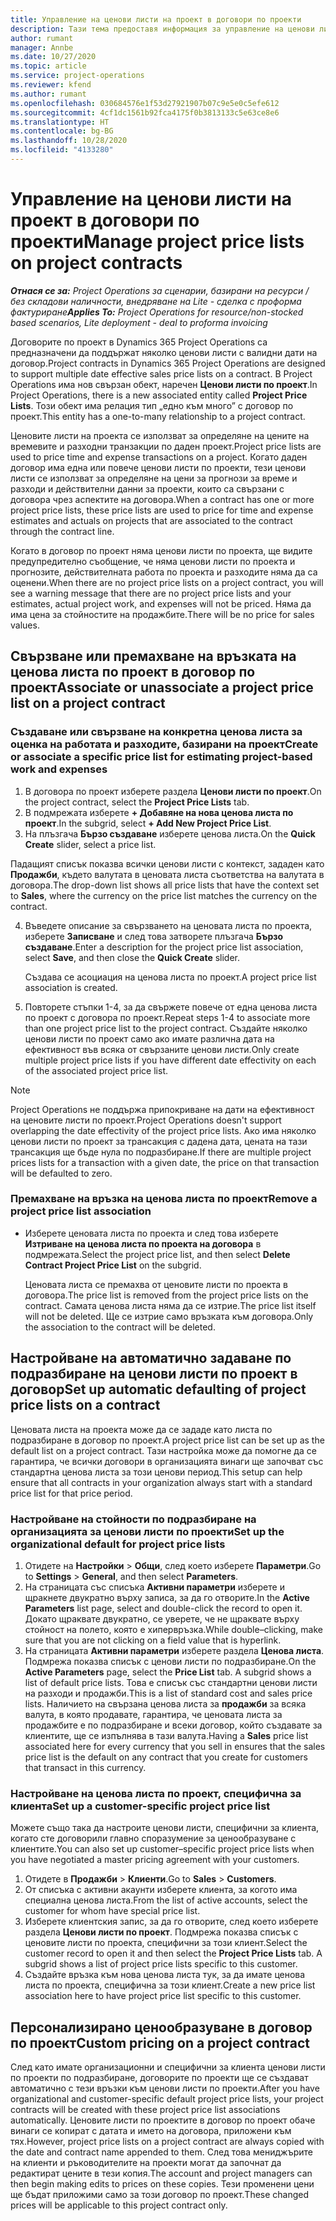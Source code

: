 ```yaml
---
title: Управление на ценови листи на проект в договори по проекти
description: Тази тема предоставя информация за управление на ценови листи на проект в договори по проект.
author: rumant
manager: Annbe
ms.date: 10/27/2020
ms.topic: article
ms.service: project-operations
ms.reviewer: kfend
ms.author: rumant
ms.openlocfilehash: 030684576e1f53d27921907b07c9e5e0c5efe612
ms.sourcegitcommit: 4cf1dc1561b92fca4175f0b3813133c5e63ce8e6
ms.translationtype: HT
ms.contentlocale: bg-BG
ms.lasthandoff: 10/28/2020
ms.locfileid: "4133280"
---
```

# <a name="manage-project-price-lists-on-project-contracts"></a><span data-ttu-id="56459-103">Управление на ценови листи на проект в договори по проекти</span><span class="sxs-lookup"><span data-stu-id="56459-103">Manage project price lists on project contracts</span></span>

<span data-ttu-id="56459-104">_**Отнася се за:** Project Operations за сценарии, базирани на ресурси / без складови наличности, внедряване на Lite - сделка с проформа фактуриране_</span><span class="sxs-lookup"><span data-stu-id="56459-104">_**Applies To:** Project Operations for resource/non-stocked based scenarios, Lite deployment - deal to proforma invoicing_</span></span>

<span data-ttu-id="56459-105">Договорите по проект в Dynamics 365 Project Operations са предназначени да поддържат няколко ценови листи с валидни дати на договор.</span><span class="sxs-lookup"><span data-stu-id="56459-105">Project contracts in Dynamics 365 Project Operations are designed to support multiple date effective sales price lists on a contract.</span></span> <span data-ttu-id="56459-106">В Project Operations има нов свързан обект, наречен **Ценови листи по проект**.</span><span class="sxs-lookup"><span data-stu-id="56459-106">In Project Operations, there is a new associated entity called **Project Price Lists**.</span></span> <span data-ttu-id="56459-107">Този обект има релация тип „едно към много” с договор по проект.</span><span class="sxs-lookup"><span data-stu-id="56459-107">This entity has a one-to-many relationship to a project contract.</span></span>

<span data-ttu-id="56459-108">Ценовите листи на проекта се използват за определяне на цените на времевите и разходни транзакции по даден проект.</span><span class="sxs-lookup"><span data-stu-id="56459-108">Project price lists are used to price time and expense transactions on a project.</span></span> <span data-ttu-id="56459-109">Когато даден договор има една или повече ценови листи по проекти, тези ценови листи се използват за определяне на цени за прогнози за време и разходи и действителни данни за проекти, които са свързани с договора чрез аспектите на договора.</span><span class="sxs-lookup"><span data-stu-id="56459-109">When a contract has one or more project price lists, these price lists are used to price for time and expense estimates and actuals on projects that are associated to the contract through the contract line.</span></span>

<span data-ttu-id="56459-110">Когато в договор по проект няма ценови листи по проекта, ще видите предупредително съобщение, че няма ценови листи по проекта и прогнозите, действителната работа по проекта и разходите няма да са оценени.</span><span class="sxs-lookup"><span data-stu-id="56459-110">When there are no project price lists on a project contract, you will see a warning message that there are no project price lists and your estimates, actual project work, and expenses will not be priced.</span></span> <span data-ttu-id="56459-111">Няма да има цена за стойностите на продажбите.</span><span class="sxs-lookup"><span data-stu-id="56459-111">There will be no price for sales values.</span></span>

## <a name="associate-or-unassociate-a-project-price-list-on-a-project-contract"></a><span data-ttu-id="56459-112">Свързване или премахване на връзката на ценова листа по проект в договор по проект</span><span class="sxs-lookup"><span data-stu-id="56459-112">Associate or unassociate a project price list on a project contract</span></span>

### <a name="create-or-associate-a-specific-price-list-for-estimating-project-based-work-and-expenses"></a><span data-ttu-id="56459-113">Създаване или свързване на конкретна ценова листа за оценка на работата и разходите, базирани на проект</span><span class="sxs-lookup"><span data-stu-id="56459-113">Create or associate a specific price list for estimating project-based work and expenses</span></span>

1. <span data-ttu-id="56459-114">В договора по проект изберете раздела **Ценови листи по проект**.</span><span class="sxs-lookup"><span data-stu-id="56459-114">On the project contract, select the **Project Price Lists** tab.</span></span>
2. <span data-ttu-id="56459-115">В подмрежата изберете **+ Добавяне на нова ценова листа по проект**.</span><span class="sxs-lookup"><span data-stu-id="56459-115">In the subgrid, select **+ Add New Project Price List**.</span></span>
3. <span data-ttu-id="56459-116">На плъзгача **Бързо създаване** изберете ценова листа.</span><span class="sxs-lookup"><span data-stu-id="56459-116">On the **Quick Create** slider, select a price list.</span></span> 

  <span data-ttu-id="56459-117">Падащият списък показва всички ценови листи с контекст, зададен като **Продажби**, където валутата в ценовата листа съответства на валутата в договора.</span><span class="sxs-lookup"><span data-stu-id="56459-117">The drop-down list shows all price lists that have the context set to **Sales**, where the currency on the price list matches the currency on the contract.</span></span>
  
4. <span data-ttu-id="56459-118">Въведете описание за свързването на ценовата листа по проекта, изберете **Записване** и след това затворете плъзгача **Бързо създаване**.</span><span class="sxs-lookup"><span data-stu-id="56459-118">Enter a description for the project price list association, select **Save**, and then close the **Quick Create** slider.</span></span>

   <span data-ttu-id="56459-119">Създава се асоциация на ценова листа по проект.</span><span class="sxs-lookup"><span data-stu-id="56459-119">A project price list association is created.</span></span>
   
5. <span data-ttu-id="56459-120">Повторете стъпки 1-4, за да свържете повече от една ценова листа по проект с договора по проект.</span><span class="sxs-lookup"><span data-stu-id="56459-120">Repeat steps 1-4 to associate more than one project price list to the project contract.</span></span> <span data-ttu-id="56459-121">Създайте няколко ценови листи по проект само ако имате различна дата на ефективност във всяка от свързаните ценови листи.</span><span class="sxs-lookup"><span data-stu-id="56459-121">Only create multiple project price lists if you have different date effectivity on each of the associated project price list.</span></span>

> [!NOTE]
> <span data-ttu-id="56459-122">Project Operations не поддържа припокриване на дати на ефективност на ценовите листи по проект.</span><span class="sxs-lookup"><span data-stu-id="56459-122">Project Operations doesn't support overlapping the date effectivity of the project price lists.</span></span> <span data-ttu-id="56459-123">Ако има няколко ценови листи по проект за трансакция с дадена дата, цената на тази трансакция ще бъде нула по подразбиране.</span><span class="sxs-lookup"><span data-stu-id="56459-123">If there are multiple project prices lists for a transaction with a given date, the price on that transaction will be defaulted to zero.</span></span>

### <a name="remove-a-project-price-list-association"></a><span data-ttu-id="56459-124">Премахване на връзка на ценова листа по проект</span><span class="sxs-lookup"><span data-stu-id="56459-124">Remove a project price list association</span></span>

- <span data-ttu-id="56459-125">Изберете ценовата листа по проекта и след това изберете **Изтриване на ценова листа по проекта на договора** в подмрежата.</span><span class="sxs-lookup"><span data-stu-id="56459-125">Select the project price list, and then select **Delete Contract Project Price List** on the subgrid.</span></span> 

  <span data-ttu-id="56459-126">Ценовата листа се премахва от ценовите листи по проекта в договора.</span><span class="sxs-lookup"><span data-stu-id="56459-126">The price list is removed from the project price lists on the contract.</span></span> <span data-ttu-id="56459-127">Самата ценова листа няма да се изтрие.</span><span class="sxs-lookup"><span data-stu-id="56459-127">The price list itself will not be deleted.</span></span> <span data-ttu-id="56459-128">Ще се изтрие само връзката към договора.</span><span class="sxs-lookup"><span data-stu-id="56459-128">Only the association to the contract will be deleted.</span></span>

## <a name="set-up-automatic-defaulting-of-project-price-lists-on-a-contract"></a><span data-ttu-id="56459-129">Настройване на автоматично задаване по подразбиране на ценови листи по проект в договор</span><span class="sxs-lookup"><span data-stu-id="56459-129">Set up automatic defaulting of project price lists on a contract</span></span>

<span data-ttu-id="56459-130">Ценовата листа на проекта може да се зададе като листа по подразбиране в договор по проект.</span><span class="sxs-lookup"><span data-stu-id="56459-130">A project price list can be set up as the default list on a project contract.</span></span> <span data-ttu-id="56459-131">Тази настройка може да помогне да се гарантира, че всички договори в организацията винаги ще започват със стандартна ценова листа за този ценови период.</span><span class="sxs-lookup"><span data-stu-id="56459-131">This setup can help ensure that all contracts in your organization always start with a standard price list for that price period.</span></span>

### <a name="set-up-the-organizational-default-for-project-price-lists"></a><span data-ttu-id="56459-132">Настройване на стойности по подразбиране на организацията за ценови листи по проекти</span><span class="sxs-lookup"><span data-stu-id="56459-132">Set up the organizational default for project price lists</span></span>

1. <span data-ttu-id="56459-133">Отидете на **Настройки** > **Общи**, след което изберете **Параметри**.</span><span class="sxs-lookup"><span data-stu-id="56459-133">Go to **Settings** > **General**, and then select **Parameters**.</span></span>
2. <span data-ttu-id="56459-134">На страницата със списъка **Активни параметри** изберете и щракнете двукратно върху записа, за да го отворите.</span><span class="sxs-lookup"><span data-stu-id="56459-134">In the **Active Parameters** list page, select and double-click the record to open it.</span></span> <span data-ttu-id="56459-135">Докато щраквате двукратно, се уверете, че не щраквате върху стойност на полето, която е хипервръзка.</span><span class="sxs-lookup"><span data-stu-id="56459-135">While double–clicking, make sure that you are not clicking on a field value that is hyperlink.</span></span> 
3. <span data-ttu-id="56459-136">На страницата **Активни параметри** изберете раздела **Ценова листа**. Подмрежа показва списък с ценови листи по подразбиране.</span><span class="sxs-lookup"><span data-stu-id="56459-136">On the **Active Parameters** page, select the **Price List** tab. A subgrid shows a list of default price lists.</span></span> <span data-ttu-id="56459-137">Това е списък със стандартни ценови листи на разходи и продажби.</span><span class="sxs-lookup"><span data-stu-id="56459-137">This is a list of standard cost and sales price lists.</span></span> <span data-ttu-id="56459-138">Наличието на свързана ценова листа за **продажби** за всяка валута, в която продавате, гарантира, че ценовата листа за продажбите е по подразбиране и всеки договор, който създавате за клиентите, ще се изпълнява в тази валута.</span><span class="sxs-lookup"><span data-stu-id="56459-138">Having a **Sales** price list associated here for every currency that you sell in ensures that the sales price list is the default on any contract that you create for customers that transact in this currency.</span></span>

### <a name="set-up-a-customer-specific-project-price-list"></a><span data-ttu-id="56459-139">Настройване на ценова листа по проект, специфична за клиента</span><span class="sxs-lookup"><span data-stu-id="56459-139">Set up a customer-specific project price list</span></span>

<span data-ttu-id="56459-140">Можете също така да настроите ценови листи, специфични за клиента, когато сте договорили главно споразумение за ценообразуване с клиентите.</span><span class="sxs-lookup"><span data-stu-id="56459-140">You can also set up customer–specific project price lists when you have negotiated a master pricing agreement with your customers.</span></span>

1. <span data-ttu-id="56459-141">Отидете в **Продажби** > **Клиенти**.</span><span class="sxs-lookup"><span data-stu-id="56459-141">Go to **Sales** > **Customers**.</span></span>
2. <span data-ttu-id="56459-142">От списъка с активни акаунти изберете клиента, за когото има специална ценова листа.</span><span class="sxs-lookup"><span data-stu-id="56459-142">From the list of active accounts, select the customer for whom have special price list.</span></span>
3. <span data-ttu-id="56459-143">Изберете клиентския запис, за да го отворите, след което изберете раздела **Ценови листи по проект**. Подмрежа показва списък с ценовите листи по проекта, специфични за този клиент.</span><span class="sxs-lookup"><span data-stu-id="56459-143">Select the customer record to open it and then select the **Project Price Lists** tab. A subgrid shows a list of project price lists specific to this customer.</span></span> 
4. <span data-ttu-id="56459-144">Създайте връзка към нова ценова листа тук, за да имате ценова листа по проекта, специфична за този клиент.</span><span class="sxs-lookup"><span data-stu-id="56459-144">Create a new price list association here to have project price list specific to this customer.</span></span>

## <a name="custom-pricing-on-a-project-contract"></a><span data-ttu-id="56459-145">Персонализирано ценообразуване в договор по проект</span><span class="sxs-lookup"><span data-stu-id="56459-145">Custom pricing on a project contract</span></span>

<span data-ttu-id="56459-146">След като имате организационни и специфични за клиента ценови листи по проекти по подразбиране, договорите по проекти ще се създават автоматично с тези връзки към ценови листи по проекти.</span><span class="sxs-lookup"><span data-stu-id="56459-146">After you have organizational and customer-specific default project price lists, your project contracts will be created with these project price list associations automatically.</span></span> <span data-ttu-id="56459-147">Ценовите листи по проектите в договор по проект обаче винаги се копират с датата и името на договора, приложени към тях.</span><span class="sxs-lookup"><span data-stu-id="56459-147">However, project price lists on a project contract are always copied with the date and contract name appended to them.</span></span> <span data-ttu-id="56459-148">След това мениджърите на клиенти и ръководителите на проекти могат да започнат да редактират цените в тези копия.</span><span class="sxs-lookup"><span data-stu-id="56459-148">The account and project managers can then begin making edits to prices on these copies.</span></span> <span data-ttu-id="56459-149">Тези променени цени ще бъдат приложими само за този договор по проект.</span><span class="sxs-lookup"><span data-stu-id="56459-149">These changed prices will be applicable to this project contract only.</span></span>
